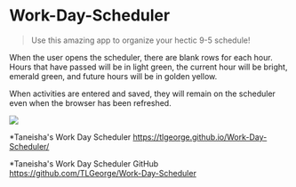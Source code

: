 # Work-Day-Scheduler
>Use this amazing app to organize your hectic 9-5 schedule!

When the user opens the scheduler, there are blank rows for each hour. 
Hours that have passed will be in light green, the current hour will be bright, emerald green, and future hours will be in golden yellow. 

When activities are entered and saved, they will remain on the scheduler even when the browser has been refreshed. 

![](assets/workdayscheduler.jpeg)

*Taneisha's Work Day Scheduler
https://tlgeorge.github.io/Work-Day-Scheduler/

*Taneisha's Work Day Scheduler GitHub
https://github.com/TLGeorge/Work-Day-Scheduler
